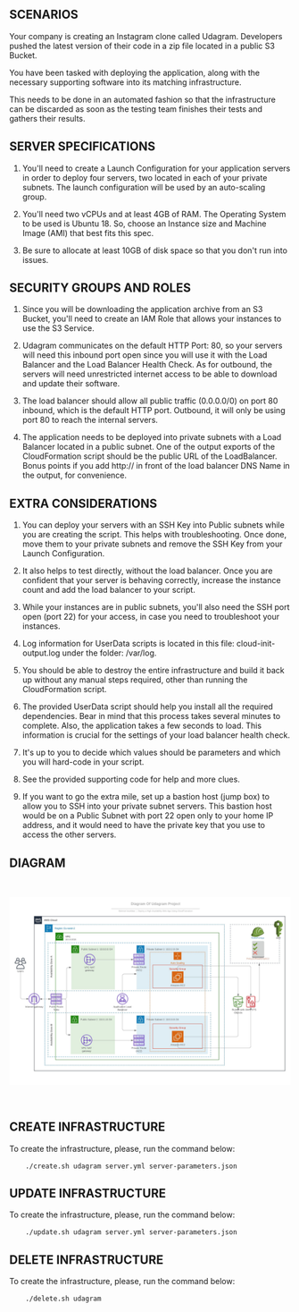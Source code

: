 ## SCENARIOS

Your company is creating an Instagram clone called Udagram. Developers pushed the latest version of their code in a zip file located in a public S3 Bucket.

You have been tasked with deploying the application, along with the necessary supporting software into its matching infrastructure.

This needs to be done in an automated fashion so that the infrastructure can be discarded as soon as the testing team finishes their tests and gathers their results.

## SERVER SPECIFICATIONS

1. You'll need to create a Launch Configuration for your application servers in order to deploy four servers, two located in each of your private subnets. The launch configuration will be used by an auto-scaling group.

2. You'll need two vCPUs and at least 4GB of RAM. The Operating System to be used is Ubuntu 18. So, choose an Instance size and Machine Image (AMI) that best fits this spec.

3. Be sure to allocate at least 10GB of disk space so that you don't run into issues.

## SECURITY GROUPS AND ROLES

1. Since you will be downloading the application archive from an S3 Bucket, you'll need to create an IAM Role that allows your instances to use the S3 Service.

2. Udagram communicates on the default HTTP Port: 80, so your servers will need this inbound port open since you will use it with the Load Balancer and the Load Balancer Health Check. As for outbound, the servers will need unrestricted internet access to be able to download and update their software.

3. The load balancer should allow all public traffic (0.0.0.0/0) on port 80 inbound, which is the default HTTP port. Outbound, it will only be using port 80 to reach the internal servers.

4. The application needs to be deployed into private subnets with a Load Balancer located in a public subnet.
   One of the output exports of the CloudFormation script should be the public URL of the LoadBalancer. Bonus points if you add http:// in front of the load balancer DNS Name in the output, for convenience.

## EXTRA CONSIDERATIONS

1. You can deploy your servers with an SSH Key into Public subnets while you are creating the script. This helps with troubleshooting. Once done, move them to your private subnets and remove the SSH Key from your Launch Configuration.

2. It also helps to test directly, without the load balancer. Once you are confident that your server is behaving correctly, increase the instance count and add the load balancer to your script.

3. While your instances are in public subnets, you'll also need the SSH port open (port 22) for your access, in case you need to troubleshoot your instances.

4. Log information for UserData scripts is located in this file: cloud-init-output.log under the folder: /var/log.

5. You should be able to destroy the entire infrastructure and build it back up without any manual steps required, other than running the CloudFormation script.

6. The provided UserData script should help you install all the required dependencies. Bear in mind that this process takes several minutes to complete. Also, the application takes a few seconds to load. This information is crucial for the settings of your load balancer health check.

7. It's up to you to decide which values should be parameters and which you will hard-code in your script.

8. See the provided supporting code for help and more clues.

9. If you want to go the extra mile, set up a bastion host (jump box) to allow you to SSH into your private subnet servers. This bastion host would be on a Public Subnet with port 22 open only to your home IP address, and it would need to have the private key that you use to access the other servers.

## DIAGRAM

<br>

![alt text](images/Udagram_Diagram.jpeg)

<br>



## CREATE INFRASTRUCTURE

To create the infrastructure, please, run the command below:

```
	./create.sh udagram server.yml server-parameters.json
```


## UPDATE INFRASTRUCTURE

To create the infrastructure, please, run the command below:

```
	./update.sh udagram server.yml server-parameters.json
```


## DELETE INFRASTRUCTURE

To create the infrastructure, please, run the command below:

```
	./delete.sh udagram
```